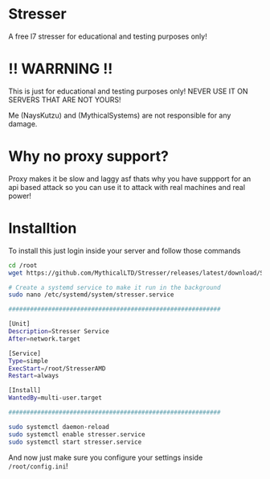 # Stresser
A free l7 stresser for educational and testing purposes only!


# !! WARRNING !!
This is just for educational and testing purposes only!
NEVER USE IT ON SERVERS THAT ARE NOT YOURS!

Me (NaysKutzu) and (MythicalSystems) are not responsible for any damage.


# Why no proxy support?
Proxy makes it be slow and laggy asf thats why you have suppport for an api based attack so you can use it to attack with real machines and real power!


# Installtion
To install this just login inside your server and follow those commands 

```bash
cd /root
wget https://github.com/MythicalLTD/Stresser/releases/latest/download/StresserAMD

# Create a systemd service to make it run in the background 
sudo nano /etc/systemd/system/stresser.service

###########################################################

[Unit]
Description=Stresser Service
After=network.target

[Service]
Type=simple
ExecStart=/root/StresserAMD
Restart=always

[Install]
WantedBy=multi-user.target

###########################################################

sudo systemctl daemon-reload
sudo systemctl enable stresser.service
sudo systemctl start stresser.service
```

And now just make sure you configure your settings inside `/root/config.ini`!